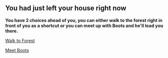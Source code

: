 ## You had just left your house right now
**You have 2 choices ahead of you, you can either walk to the forest right in front of you as a shortcut or you can meet up with Boots and he'll lead you there.**

[Walk to Forest](find-moch.md)

[Meet Boots](meet-d.md)

